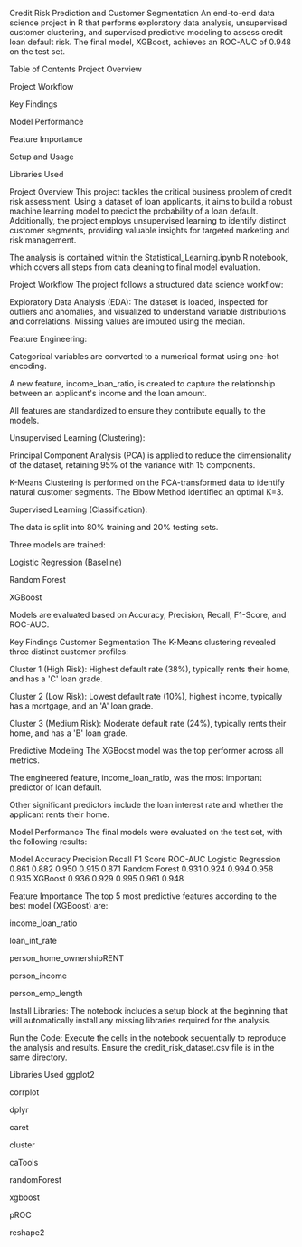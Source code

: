 Credit Risk Prediction and Customer Segmentation
An end-to-end data science project in R that performs exploratory data analysis, unsupervised customer clustering, and supervised predictive modeling to assess credit loan default risk. The final model, XGBoost, achieves an ROC-AUC of 0.948 on the test set.

Table of Contents
Project Overview

Project Workflow

Key Findings

Model Performance

Feature Importance

Setup and Usage

Libraries Used

Project Overview
This project tackles the critical business problem of credit risk assessment. Using a dataset of loan applicants, it aims to build a robust machine learning model to predict the probability of a loan default. Additionally, the project employs unsupervised learning to identify distinct customer segments, providing valuable insights for targeted marketing and risk management.

The analysis is contained within the Statistical_Learning.ipynb R notebook, which covers all steps from data cleaning to final model evaluation.

Project Workflow
The project follows a structured data science workflow:

Exploratory Data Analysis (EDA): The dataset is loaded, inspected for outliers and anomalies, and visualized to understand variable distributions and correlations. Missing values are imputed using the median.

Feature Engineering:

Categorical variables are converted to a numerical format using one-hot encoding.

A new feature, income_loan_ratio, is created to capture the relationship between an applicant's income and the loan amount.

All features are standardized to ensure they contribute equally to the models.

Unsupervised Learning (Clustering):

Principal Component Analysis (PCA) is applied to reduce the dimensionality of the dataset, retaining 95% of the variance with 15 components.

K-Means Clustering is performed on the PCA-transformed data to identify natural customer segments. The Elbow Method identified an optimal K=3.

Supervised Learning (Classification):

The data is split into 80% training and 20% testing sets.

Three models are trained:

Logistic Regression (Baseline)

Random Forest

XGBoost

Models are evaluated based on Accuracy, Precision, Recall, F1-Score, and ROC-AUC.

Key Findings
Customer Segmentation
The K-Means clustering revealed three distinct customer profiles:

Cluster 1 (High Risk): Highest default rate (38%), typically rents their home, and has a 'C' loan grade.

Cluster 2 (Low Risk): Lowest default rate (10%), highest income, typically has a mortgage, and an 'A' loan grade.

Cluster 3 (Medium Risk): Moderate default rate (24%), typically rents their home, and has a 'B' loan grade.

Predictive Modeling
The XGBoost model was the top performer across all metrics.

The engineered feature, income_loan_ratio, was the most important predictor of loan default.

Other significant predictors include the loan interest rate and whether the applicant rents their home.

Model Performance
The final models were evaluated on the test set, with the following results:

Model	Accuracy	Precision	Recall	F1 Score	ROC-AUC
Logistic Regression	0.861	0.882	0.950	0.915	0.871
Random Forest	0.931	0.924	0.994	0.958	0.935
XGBoost	0.936	0.929	0.995	0.961	0.948

Feature Importance
The top 5 most predictive features according to the best model (XGBoost) are:

income_loan_ratio

loan_int_rate

person_home_ownershipRENT

person_income

person_emp_length


Install Libraries:
The notebook includes a setup block at the beginning that will automatically install any missing libraries required for the analysis.

Run the Code:
Execute the cells in the notebook sequentially to reproduce the analysis and results. Ensure the credit_risk_dataset.csv file is in the same directory.

Libraries Used
ggplot2

corrplot

dplyr

caret

cluster

caTools

randomForest

xgboost

pROC

reshape2
